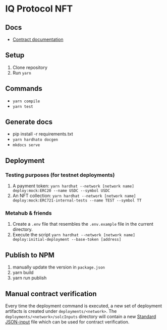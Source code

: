 # IQ Protocol NFT

## Docs

- [Contract documentation](https://iqlabsorg.github.io/iq-smart-contracts-nft/)

## Setup

1. Clone repository
2. Run `yarn`

## Commands

- `yarn compile`
- `yarn test`

## Generate docs

- pip install -r requirements.txt
- `yarn hardhato docgen`
- `mkdocs serve`

## Deployment

### Testing purposes (for testnet deployments)

1. A payment token: `yarn hardhat --network [network name] deploy:mock:ERC20 --name USDC --symbol USDC`
2. An NFT collection: `yarn hardhat --network [network name] deploy:mock:ERC721-internal-tests --name TEST --symbol TT`

### Metahub & friends

1. Create a `.env` file that resembles the `.env.example` file in the current directory.
2. Execute the script `yarn hardhat --network [network name] deploy:initial-deployment --base-token [address]`


## Publish to NPM

1. manually update the version in `package.json`
2. yarn build
3. yarn run publish


## Manual contract verification
Every time the deployment command is executed, a new set of deployment artifacts is created under 
`deployments/<network>`. The `deployments/<network>/solcInputs` directory will contain a new [Standard JSON-input](https://docs.soliditylang.org/en/latest/using-the-compiler.html#input-description) file which can be used for 
contract verification.
